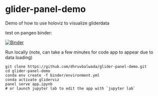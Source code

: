 # glider-panel-demo
Demo of how to use holoviz to visualize gliderdata

test on pangeo binder:

[![Binder](https://mybinder.org/badge_logo.svg)](https://aws-uswest2-binder.pangeo.io/v2/gh/scottyhq/glider-panel-demo/main?urlpath=%2Fpanel%2Fapp)

Run locally (note, can take a few minutes for code app to appear due to data loading)
```
git clone https://github.com/dhruvbalwada/glider-panel-demo.git
cd glider-panel-demo 
conda env create -f binder/environment.yml
conda activate gliderviz 
panel serve app.ipynb
# or launch jupyter lab to edit the app with `jupyter lab`
```
